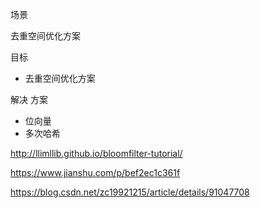 场景

去重空间优化方案

目标

- 去重空间优化方案

解决 方案

- 位向量
- 多次哈希



http://llimllib.github.io/bloomfilter-tutorial/

https://www.jianshu.com/p/bef2ec1c361f

https://blog.csdn.net/zc19921215/article/details/91047708